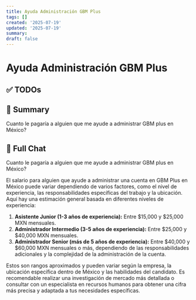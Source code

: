```yaml
---
title: Ayuda Administración GBM Plus
tags: []
created: '2025-07-19'
updated: '2025-07-19'
summary:
draft: false
---
```


# Ayuda Administración GBM Plus

## ✅ TODOs


## 📌 Summary
Cuanto le pagaría a alguien que me ayude a administrar GBM plus en México?

## 🧠 Full Chat


Cuanto le pagaría a alguien que me ayude a administrar GBM plus en México? 



El salario para alguien que ayude a administrar una cuenta en GBM Plus en México puede variar dependiendo de varios factores, como el nivel de experiencia, las responsabilidades específicas del trabajo y la ubicación. Aquí hay una estimación general basada en diferentes niveles de experiencia:

1. **Asistente Junior (1-3 años de experiencia):** Entre $15,000 y $25,000 MXN mensuales.
2. **Administrador Intermedio (3-5 años de experiencia):** Entre $25,000 y $40,000 MXN mensuales.
3. **Administrador Senior (más de 5 años de experiencia):** Entre $40,000 y $60,000 MXN mensuales o más, dependiendo de las responsabilidades adicionales y la complejidad de la administración de la cuenta.

Estos son rangos aproximados y pueden variar según la empresa, la ubicación específica dentro de México y las habilidades del candidato. Es recomendable realizar una investigación de mercado más detallada o consultar con un especialista en recursos humanos para obtener una cifra más precisa y adaptada a tus necesidades específicas.